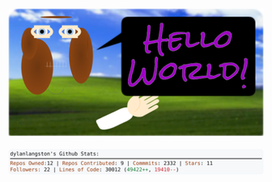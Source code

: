 <!-- 
Version 2.0.76
Built Sat Jul 13 2024 05:06:33 GMT+0000 (Coordinated Universal Time)
-->

<h1 align="center">
  <a href="https://github.com/dylanlangston/dylanlangston/tree/master/src" title="Click to View Source">
    <picture width="100%" alt="Dylan">
      <source media="(prefers-color-scheme: dark)" srcset="dylan-dark.svg?version=2.0.76">
      <img src="dylan-light.svg?version=2.0.76" alt="Dylan">
    </picture>
  </a>
</h1>

<div align="center">
  <picture width="100%" alt="Profile Info and Stats">
    <source media="(prefers-color-scheme: dark)" srcset="stats-dark.svg?version=2.0.76">
    <img src="stats-light.svg?version=2.0.76" alt="Profile Info and Stats">
  </picture>
</div>
